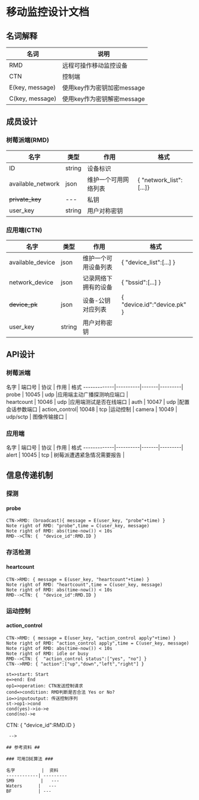# 移动监控设计文档 #

## 名词解释 ##

名词          |       说明
----------  |----------
RMD  |  远程可操作移动监控设备
CTN   |  控制端
E(key, message) | 使用key作为密钥加密message
C(key, message) | 使用key作为密钥解密message


## 成员设计 ##

### 树莓派端(RMD) ###

名字          |  类型  |   作用  |   格式
------------|--------|-------|---------
ID          |   string   |  设备标识 | 
available_network   |   json    |   维护一个可用网络列表  |   {   "network_list":[...]}
~~private_key~~ |   --- |   私钥  |
user_key    |   string  | 用户对称密钥 |

### 应用端(CTN) ###

名字          |  类型  |   作用  |   格式
------------|--------|-------|---------
available_device   |   json    |   维护一个可用设备列表  |    {  "device_list":[...] }
network_device  |   json | 记录网络下拥有的设备   | {  "bssid":[...]   }
~~device_pk~~   |   json    | 设备-公钥对应列表 | { "device.id":"device.pk" }
user_key    |   string  | 用户对称密钥 |


## API设计 ##

### 树莓派端 ###

名字          | 端口号   |   协议  |   作用  |   格式
-------------|----------|-------|---------|
probe       |   10045   |  udp  |应用端主动广播探测响应端口 |  
heartcount  |   10046   |  udp  |应用端测试是否在线端口   |
auth        |   10047   |  udp  |配置会话参数端口    |
action_control| 10048   |  tcp  |运动控制       |
camera      |   10049   |  udp/sctp | 图像传输接口 |

### 应用端 ###

名字          | 端口号   |   协议  |   作用  |   格式
-------------|----------|-------|---------|
alert       |   10045   |  tcp  | 树莓派遭遇紧急情况需要报告 | 



## 信息传递机制 ##
### 探测 ###
#### probe ####
```sequence
CTN->RMD: (broadcast){ message = E(user_key, "probe"+time) }
Note right of RMD: "probe",time = C(user_key, message)
Note right of RMD: abs(time-now()) < 10s
RMD-->CTN: {  "device_id":RMD.ID }
```

### 存活检测 ###
#### heartcount ####
```sequence
CTN->RMD: { message = E(user_key, "heartcount"+time) }
Note right of RMD: "heartcount",time = C(user_key, message)
Note right of RMD: abs(time-now()) < 10s
RMD-->CTN: {  "device_id":RMD.ID }
```

### 运动控制 ###
#### action_control ####
```sequence
CTN->RMD: { message = E(user_key, "action_control apply"+time) }
Note right of RMD: "action_control apply",time = C(user_key, message)
Note right of RMD: abs(time-now()) < 10s
Note right of RMD: idle or busy
RMD-->CTN: {  "action_control status":["yes", "no"] }
CTN-->RMD: { "action":["up","down","left","right"] }
```

```flow
st=>start: Start
e=>end: End
op1=>operation: CTN发送控制请求
cond=>condition: RMD判断是否合法 Yes or No?
io=>inputoutput: 传送控制序列
st->op1->cond
cond(yes)->io->e
cond(no)->e
```

<!-- ### 认证 ###
#### auth ####
```sequence
CTN->RMD: auth apply
RMD-->CTN: {  "device_id":RMD.ID }
```
 -->

## 参考资料 ##

### 可用IBE算法 ###

名字          |  资料
------------| ---------
SM9          |   ---
Waters      |   ---
BF          | ---
